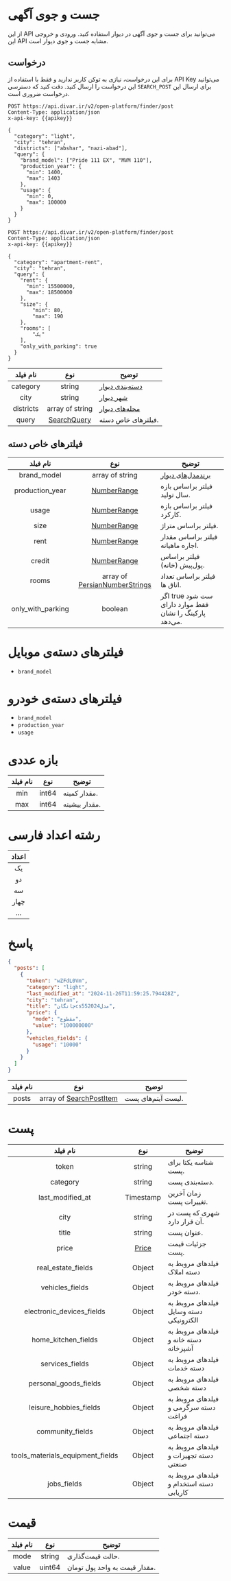 # جست و جوی آگهی

از این API می‌توانید برای جست و جوی آگهی در دیوار استفاده کنید. ورودی و خروجی این API مشابه جست و جوی دیوار است.

## درخواست 

برای این درخواست، نیازی به توکن کاربر ندارید و فقط با استفاده از API Key می‌توانید این درخواست را ارسال کنید.
دقت کنید که دسترسی `SEARCH_POST` برای ارسال این درخواست ضروری است.

```HTTP request
POST https://api.divar.ir/v2/open-platform/finder/post
Content-Type: application/json
x-api-key: {{apikey}}

{
  "category": "light",
  "city": "tehran",
  "districts": ["abshar", "nazi-abad"],
  "query": {
    "brand_model": ["Pride 111 EX", "MVM 110"],
    "production_year": {
      "min": 1400,
      "max": 1403
    },
    "usage": {
      "min": 0,
      "max": 100000
    }
  }
}
```
```HTTP request
POST https://api.divar.ir/v2/open-platform/finder/post
Content-Type: application/json
x-api-key: {{apikey}}

{
  "category": "apartment-rent",
  "city": "tehran",
  "query": {
    "rent": {
      "min": 15500000,
      "max": 18500000
    },
    "size": {
        "min": 80,
        "max": 190
    },
    "rooms": [
        "یک"
    ],
    "only_with_parking": true
  }
}
```
| نام فیلد  |                نوع                | توضیح                                          |
|:---------:|:---------------------------------:|------------------------------------------------|
| category  |              string               | [دسته‌بندی‌ دیوار](../assets/ReadMe.md#دستهها) |
|   city    |              string               | [شهر دیوار](../assets/ReadMe.md#شهرها)         |
| districts |          array of string          | [محله‌های دیوار](../assets/ReadMe.md#محلهها)   |
|   query   | [SearchQuery](#فیلترهای-خاص-دسته) | فیلترهای خاص دسته.                             |


## فیلترهای خاص دسته
|     نام فیلد      |                        نوع                         | توضیح                                                   |
|:-----------------:|:--------------------------------------------------:|---------------------------------------------------------|
|    brand_model    |                  array of string                   | [برندمدل‌های دیوار](../assets/ReadMe.md#برند-مدلها)     |
|  production_year  |             [NumberRange](#بازه-عددی)              | فیلتر براساس بازه سال تولید.                            |
|       usage       |             [NumberRange](#بازه-عددی)              | فیلتر براساس بازه کارکرد.                               |
|       size        |             [NumberRange](#بازه-عددی)              | فیلتر براساس متراژ.                                     |
|       rent        |             [NumberRange](#بازه-عددی)              | فیلتر براساس مقدار اجاره ماهیانه.                       |
|      credit       |             [NumberRange](#بازه-عددی)              | فیلتر براساس پول‌پیش (خانه).                            |
|       rooms       | array of [PersianNumberStrings](#رشته-اعداد-فارسی) | فیلتر براساس تعداد اتاق ها.                             |
| only_with_parking |                      boolean                       | اگر true ست شود فقط موارد دارای پارکینگ را نشان می‌دهد. |


# فیلترهای دسته‌ی موبایل
- `brand_model`

# فیلترهای دسته‌ی خودرو
- `brand_model`
- `production_year`
- `usage`

# بازه عددی
| نام فیلد |  نوع  | توضیح         |
|:--------:|:-----:|---------------|
|   min    | int64 | مقدار کمینه.  |
|   max    | int64 | مقدار بیشینه. |

# رشته اعداد فارسی
| اعداد |
|:-----:|
|  یک   |
|  دو   |
|  سه   |
| چهار  |
|  ...  |

# پاسخ

```json
{
  "posts": [
    {
      "token": "wZFdL0Vm",
      "category": "light",
      "last_modified_at": "2024-11-26T11:59:25.794428Z",
      "city": "tehran",
      "title": "چانگانcs55مدل2024",
      "price": {
        "mode": "مقطوع",
        "value": "100000000"
      },
      "vehicles_fields": {
        "usage": "10000"
      }
    }
  ]
}

```


| نام فیلد |               نوع               | توضیح              |
|:--------:|:-------------------------------:|--------------------|
|  posts   | array of [SearchPostItem](#پست) | لیست آیتم‌های پست. |

# پست
|             نام فیلد             |      نوع       | توضیح                                   |
|:--------------------------------:|:--------------:|-----------------------------------------|
|              token               |     string     | شناسه یکتا برای پست.                    |
|             category             |     string     | دسته‌بندی پست.                          |
|         last_modified_at         |   Timestamp    | زمان آخرین تغییرات پست.                 |
|               city               |     string     | شهری که پست در آن قرار دارد.            |
|              title               |     string     | عنوان پست.                              |
|              price               | [Price](#قیمت) | جزئیات قیمت پست.                        |
|        real_estate_fields        |     Object     | فیلدهای مروبط به دسته املاک             |
|         vehicles_fields          |     Object     | فیلدهای مروبط به دسته خودر.             |
|    electronic_devices_fields     |     Object     | فیلدهای مروبط به دسته وسایل الکترونیکی  |
|       home_kitchen_fields        |     Object     | فیلدهای مروبط به دسته خانه و آشپزخانه   |
|         services_fields          |     Object     | فیلدهای مروبط به دسته خدمات             |
|      personal_goods_fields       |     Object     | فیلدهای مروبط به دسته شخصی              |
|      leisure_hobbies_fields      |     Object     | فیلدهای مروبط به دسته سرگرمی و فراغت    |
|         community_fields         |     Object     | فیلدهای مروبط به دسته اجتماعی           |
| tools_materials_equipment_fields |     Object     | فیلدهای مروبط به دسته تجهیزات و صنعتی   |
|           jobs_fields            |     Object     | فیلدهای مروبط به دسته استخدام و کاریابی |

# قیمت
| نام فیلد |  نوع   | توضیح                         |
|:--------:|:------:|-------------------------------|
|   mode   | string | حالت قیمت‌گذاری.              |
|  value   | uint64 | مقدار قیمت به واحد پول تومان. |
